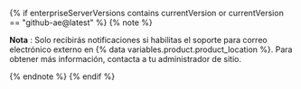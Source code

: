{% if enterpriseServerVersions contains currentVersion or currentVersion == "github-ae@latest" %}
{% note %}

**Nota** : Solo recibirás notificaciones si habilitas el soporte para correo electrónico externo en {% data variables.product.product_location %}. Para obtener más información, contacta a tu administrador de sitio.

{% endnote %}
{% endif %}

